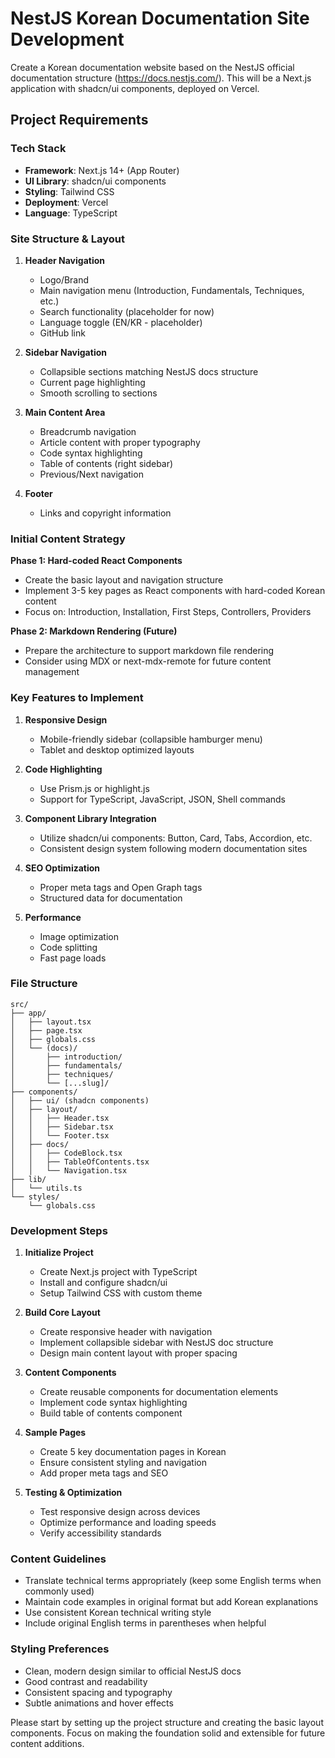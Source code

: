 # NestJS Korean Documentation Site Development

Create a Korean documentation website based on the NestJS official documentation structure (https://docs.nestjs.com/). This will be a Next.js application with shadcn/ui components, deployed on Vercel.

## Project Requirements

### Tech Stack
- **Framework**: Next.js 14+ (App Router)
- **UI Library**: shadcn/ui components
- **Styling**: Tailwind CSS
- **Deployment**: Vercel
- **Language**: TypeScript

### Site Structure & Layout
1. **Header Navigation**
    - Logo/Brand
    - Main navigation menu (Introduction, Fundamentals, Techniques, etc.)
    - Search functionality (placeholder for now)
    - Language toggle (EN/KR - placeholder)
    - GitHub link

2. **Sidebar Navigation**
    - Collapsible sections matching NestJS docs structure
    - Current page highlighting
    - Smooth scrolling to sections

3. **Main Content Area**
    - Breadcrumb navigation
    - Article content with proper typography
    - Code syntax highlighting
    - Table of contents (right sidebar)
    - Previous/Next navigation

4. **Footer**
    - Links and copyright information

### Initial Content Strategy
**Phase 1: Hard-coded React Components**
- Create the basic layout and navigation structure
- Implement 3-5 key pages as React components with hard-coded Korean content
- Focus on: Introduction, Installation, First Steps, Controllers, Providers

**Phase 2: Markdown Rendering (Future)**
- Prepare the architecture to support markdown file rendering
- Consider using MDX or next-mdx-remote for future content management

### Key Features to Implement

1. **Responsive Design**
    - Mobile-friendly sidebar (collapsible hamburger menu)
    - Tablet and desktop optimized layouts

2. **Code Highlighting**
    - Use Prism.js or highlight.js
    - Support for TypeScript, JavaScript, JSON, Shell commands

3. **Component Library Integration**
    - Utilize shadcn/ui components: Button, Card, Tabs, Accordion, etc.
    - Consistent design system following modern documentation sites

4. **SEO Optimization**
    - Proper meta tags and Open Graph tags
    - Structured data for documentation

5. **Performance**
    - Image optimization
    - Code splitting
    - Fast page loads

### File Structure
```
src/
├── app/
│   ├── layout.tsx
│   ├── page.tsx
│   ├── globals.css
│   └── (docs)/
│       ├── introduction/
│       ├── fundamentals/
│       ├── techniques/
│       └── [...slug]/
├── components/
│   ├── ui/ (shadcn components)
│   ├── layout/
│   │   ├── Header.tsx
│   │   ├── Sidebar.tsx
│   │   └── Footer.tsx
│   ├── docs/
│   │   ├── CodeBlock.tsx
│   │   ├── TableOfContents.tsx
│   │   └── Navigation.tsx
├── lib/
│   └── utils.ts
└── styles/
    └── globals.css
```

### Development Steps

1. **Initialize Project**
    - Create Next.js project with TypeScript
    - Install and configure shadcn/ui
    - Setup Tailwind CSS with custom theme

2. **Build Core Layout**
    - Create responsive header with navigation
    - Implement collapsible sidebar with NestJS doc structure
    - Design main content layout with proper spacing

3. **Content Components**
    - Create reusable components for documentation elements
    - Implement code syntax highlighting
    - Build table of contents component

4. **Sample Pages**
    - Create 5 key documentation pages in Korean
    - Ensure consistent styling and navigation
    - Add proper meta tags and SEO

5. **Testing & Optimization**
    - Test responsive design across devices
    - Optimize performance and loading speeds
    - Verify accessibility standards

### Content Guidelines
- Translate technical terms appropriately (keep some English terms when commonly used)
- Maintain code examples in original format but add Korean explanations
- Use consistent Korean technical writing style
- Include original English terms in parentheses when helpful

### Styling Preferences
- Clean, modern design similar to official NestJS docs
- Good contrast and readability
- Consistent spacing and typography
- Subtle animations and hover effects

Please start by setting up the project structure and creating the basic layout components. Focus on making the foundation solid and extensible for future content additions.
